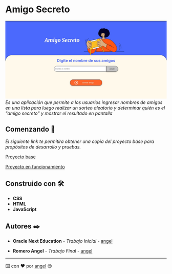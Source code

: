 # Amigo Secreto
![muestra de la aplicacion](assets/screen.jpg)
_Es una aplicación que permite a los usuarios ingresar nombres de amigos en una lista para luego realizar un sorteo aleatorio y determinar quién es el "amigo secreto" y mostrar el resultado en pantalla_

## Comenzando 🚀

_El siguiente link te permitira obtener una copia del proyecto base para propósitos de desarrollo y pruebas._

[Proyecto base](https://github.com/Oracle-Next-Education/challenge-amigo-secreto_esp/archive/refs/heads/main.zip)

[Proyecto en funcionamiento]()

## Construido con 🛠️

*  **CSS**
*  **HTML**
*  **JavaScript** 

## Autores ✒️

* **Oracle Next Education** - *Trabajo Inicial* - [angel](https://github.com/Oracle-Next-Education/challenge-amigo-secreto_esp)

* **Romero Angel** - *Trabajo Final* - [angel](https://github.com/angelromero933)

---
⌨️ con ❤️ por [angel](https://github.com/angelromero933) 😊